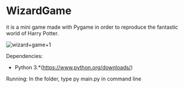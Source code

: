 # WizardGame

it is a mini game made with Pygame in order to reproduce the fantastic world of Harry Potter.

![wizard+game+1](https://user-images.githubusercontent.com/54849528/80698438-62963d80-8ad2-11ea-9804-4051a73f0897.png)

Dependencies:
- Python 3.*(https://www.python.org/downloads/)

Running:
In the folder, type py main.py in command line
